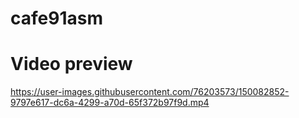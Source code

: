 # cafe91asm

# Video preview


https://user-images.githubusercontent.com/76203573/150082852-9797e617-dc6a-4299-a70d-65f372b97f9d.mp4

